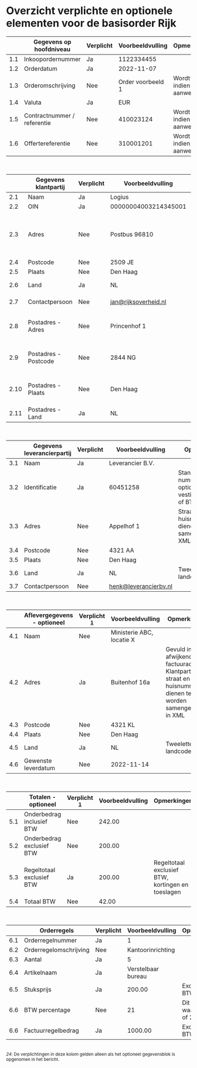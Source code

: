 # Overzicht verplichte en optionele elementen voor de basisorder Rijk

|      | Gegevens op hoofdniveau     | Verplicht  | Voorbeeldvulling      | Opmerkingen |
|------|-----------------------------|------------|-----------------------|----|
|  1.1 | Inkoopordernummer           | Ja         | 1122334455            |  |
|  1.2 | Orderdatum                  | Ja         | 2022-11-07            |  |
|  1.3 | Orderomschrijving           | Nee        | Order voorbeeld 1     | Wordt gevuld indien aanwezig |
|  1.4 | Valuta                      | Ja         | EUR                   |  |
|  1.5 | Contractnummer / referentie | Nee        | 410023124             | Wordt gevuld indien aanwezig |
|  1.6 | Offertereferentie           | Nee        | 310001201             | Wordt gevuld indien aanwezig |

<br />

|      | Gegevens klantpartij        | Verplicht  | Voorbeeldvulling      | Opmerkingen |
|------|-----------------------------|------------|-----------------------|----|
|  2.1 | Naam                        | Ja         | Logius                |  |
|  2.2 | OIN                         | Ja         | 00000004003214345001  |  |
|  2.3 | Adres                       | Nee        | Postbus 96810         | Straat en huisnummer dienen te worden samengevoegd in XML |
|  2.4 | Postcode                    | Nee        | 2509 JE               |  |
|  2.5 | Plaats                      | Nee        | Den Haag              |  |
|  2.6 | Land                        | Ja         | NL                    | Tweeletterige landcode |
|  2.7 | Contactpersoon              | Nee        | jan@rijksoverheid.nl  | E-mailadres contactpersoon |
|  2.8 | Postadres - Adres           | Nee        | Princenhof 1          | Gevuld indien afwijkend van adres Klantpartij |
|  2.9 | Postadres - Postcode        | Nee        | 2844 NG               | Gevuld indien afwijkend van adres Klantpartij |
| 2.10 | Postadres - Plaats          | Nee        | Den Haag              | Gevuld indien afwijkend van adres Klantpartij |
| 2.11 | Postadres - Land            | Ja         | NL                    | Tweeletterige landcode |

<br />

|      | Gegevens leverancierpartij  | Verplicht  | Voorbeeldvulling      | Opmerkingen |
|------|-----------------------------|------------|-----------------------|----|
|  3.1 | Naam                        | Ja         | Leverancier B.V.      |  |
|  3.2 | Identificatie               | Ja         | 60451258              | Standaard KvK nummer, optioneel vestigingsnummer of BTW  |
|  3.3 | Adres                       | Nee        | Appelhof 1            | Straat en huisnummer dienen te worden samengevoegd in XML |
|  3.4 | Postcode                    | Nee        | 4321 AA               |  |
|  3.5 | Plaats                      | Nee        | Den Haag              |  |
|  3.6 | Land                        | Ja         | NL                    | Tweeletterige landcode |
|  3.7 | Contactpersoon              | Nee        | henk@leverancierbv.nl |  |

<br />

|      | Aflevergegevens - optioneel | Verplicht <sup>[1](#f1)</sup> | Voorbeeldvulling      | Opmerkingen |
|------|-----------------------------|------------|-----------------------|----|
|  4.1 | Naam                        | Nee        | Ministerie ABC, locatie X |  |
|  4.2 | Adres                       | Ja         | Buitenhof 16a         | Gevuld indien afwijkend van factuuradres Klantpartij; straat en huisnummer dienen te worden samengevoegd in XML |
|  4.3 | Postcode                    | Nee        | 4321 KL               |  |
|  4.4 | Plaats                      | Nee        | Den Haag              |  |
|  4.5 | Land                        | Ja         | NL                    | Tweeletterige landcode |
|  4.6 | Gewenste leverdatum         | Nee        | 2022-11-14            |  |

<br />

|      | Totalen - optioneel         | Verplicht <sup>[1](#f1)</sup> | Voorbeeldvulling      | Opmerkingen |
|------|-----------------------------|------------|-----------------------|----|
|  5.1 | Onderbedrag inclusief BTW   | Nee        | 242.00                |  |
|  5.2 | Onderbedrag exclusief BTW   | Nee        | 200.00                |  |
|  5.3 | Regeltotaal exclusief BTW   | Ja         | 200.00                | Regeltotaal exclusief BTW, kortingen en toeslagen |
|  5.4 | Totaal BTW                  | Nee        | 42.00                 |  |

<br />

|      | Orderregels                 | Verplicht  | Voorbeeldvulling      | Opmerkingen |
|------|-----------------------------|------------|-----------------------|----|
|  6.1 | Orderregelnummer            | Ja         | 1                     |  |
|  6.2 | Orderregelomschrijving      | Nee        | Kantoorinrichting     |  |
|  6.3 | Aantal                      | Ja         | 5                     |  |
|  6.4 | Artikelnaam                 | Ja         | Verstelbaar bureau    |  |
|  6.5 | Stuksprijs                  | Ja         | 200.00                | Exclusief BTW |
|  6.6 | BTW percentage              | Nee        | 21                    | Dit kan de waarde 0, 9 of 21 zijn |
|  6.6 | Factuurregelbedrag          | Ja         | 1000.00               | Exclusief BTW |

<br /><sup><a name="f1"><dfn>24</dfn></a>: De verplichtingen in deze kolom gelden alleen als het optioneel gegevensblok is opgenomen in het bericht.</sup>
